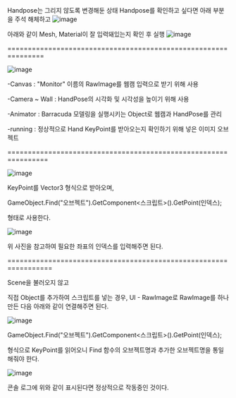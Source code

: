 Handpose는 그리지 않도록 변경해둔 상태
Handpose를 확인하고 싶다면 아래 부분을 주석 해체하고
![image](https://github.com/BaekJunehong/Hufs_Capstone/assets/163231781/93fbeae6-2af3-4cdb-bb7b-7369f4e1c5cf)

아래와 같이 Mesh, Material이 잘 입력돼있는지 확인 후 실행
![image](https://github.com/BaekJunehong/Hufs_Capstone/assets/163231781/46ceaa10-b3b3-4a92-8f2c-e70048d90a0f)


===============================================================


![image](https://github.com/BaekJunehong/Hufs_Capstone/assets/163231781/b8bceecf-38bf-4f46-bf6f-19a01b85959b)


-Canvas : "Monitor" 이름의 RawImage를 웹캠 입력으로 받기 위해 사용

-Camera ~ Wall : HandPose의 시각화 및 시각성을 높이기 위해 사용 

-Animator : Barracuda 모델링을 실행시키는 Object로 웹캠과 HandPose를 관리

-running : 정상적으로 Hand KeyPoint를 받아오는지 확인하기 위해 넣은 이미지 오브젝트

================================================================

![image](https://github.com/BaekJunehong/Hufs_Capstone/assets/163231781/5682d6d7-4ba0-44b5-99c0-c06f4fc7908c)

KeyPoint를 Vector3 형식으로 받아오며, 

GameObject.Find("오브젝트").GetComponent<스크립트>().GetPoint(인덱스);

형태로 사용한다.

![image](https://github.com/BaekJunehong/Hufs_Capstone/assets/163231781/f63f025b-fa04-4370-9606-872f4a039514)

위 사진을 참고하여 필요한 좌표의 인덱스를 입력해주면 된다.

=================================================================

Scene을 불러오지 않고 

직접 Object를 추가하여 스크립트를 넣는 경우, UI - RawImage로 RawImage를 하나 만든 다음 아래와 같이 연결해주면 된다.

![image](https://github.com/BaekJunehong/Hufs_Capstone/assets/163231781/acd290a4-292e-4fd5-ad1d-059a182af206)


GameObject.Find("오브젝트").GetComponent<스크립트>().GetPoint(인덱스);

형식으로 KeyPoint를 읽어오니 Find 함수의 오브젝트명과 추가한 오브젝트명을 통일해줘야 한다.


![image](https://github.com/BaekJunehong/Hufs_Capstone/assets/163231781/1ddd3df1-ba95-4fd2-956e-03d4d1967bdd)

콘솔 로그에 위와 같이 표시된다면 정상적으로 작동중인 것이다.


